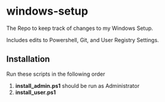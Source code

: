 # windows-setup
The Repo to keep track of changes to my Windows Setup. 

Includes edits to Powershell, Git, and User Registry Settings.

## Installation

Run these scripts in the following order
1. **install_admin.ps1** should be run as Administrator
2. **install_user.ps1** 

